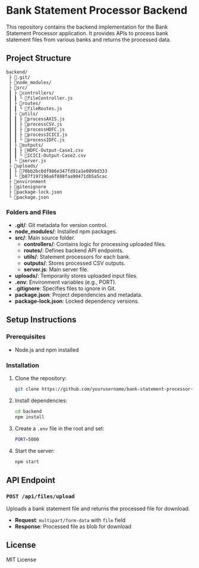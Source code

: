 # Bank Statement Processor Backend

This repository contains the backend implementation for the Bank Statement Processor application. It provides APIs to process bank statement files from various banks and returns the processed data.

## Project Structure

```
backend/
 ├ 📂.git/
 ├ 📂node_modules/
 ├ 📂src/
 ┃ ├ 📂controllers/
 ┃ ┃ └ 📜fileController.js
 ┃ ├ 📂routes/
 ┃ ┃ └ 📜fileRoutes.js
 ┃ ├ 📂utils/
 ┃ ┃ ├ 📜processAXIS.js
 ┃ ┃ ├ 📜processCSV.js
 ┃ ┃ ├ 📜processHDFC.js
 ┃ ┃ ├ 📜processICICI.js
 ┃ ┃ └ 📜processIDFC.js
 ┃ ├ 📂outputs/
 ┃ ┃ ├ 📜HDFC-Output-Case1.csv
 ┃ ┃ └ 📜ICICI-Output-Case2.csv
 ┃ └ 📜server.js
 ├ 📂uploads/
 ┃ ├ 📜70bb2bc0df986e347fd91a1e0899d333
 ┃ └ 📜b87f197196a6f808faa90471db5a5cac
 ├ 📜environment
 ├ 📜gitenignore
 ├ 📜package-lock.json
 └ 📜package.json
```

### Folders and Files

- **.git/**: Git metadata for version control.
- **node_modules/**: Installed npm packages.
- **src/**: Main source folder.
  - **controllers/**: Contains logic for processing uploaded files.
  - **routes/**: Defines backend API endpoints.
  - **utils/**: Statement processors for each bank.
  - **outputs/**: Stores processed CSV outputs.
  - **server.js**: Main server file.
- **uploads/**: Temporarily stores uploaded input files.
- **.env**: Environment variables (e.g., PORT).
- **.gitignore**: Specifies files to ignore in Git.
- **package.json**: Project dependencies and metadata.
- **package-lock.json**: Locked dependency versions.

## Setup Instructions

### Prerequisites
- Node.js and npm installed

### Installation
1. Clone the repository:
   ```bash
   git clone https://github.com/yourusername/bank-statement-processor-backend.git
   ```

2. Install dependencies:
   ```bash
   cd backend
   npm install
   ```

3. Create a `.env` file in the root and set:
   ```bash
   PORT=5000
   ```

4. Start the server:
   ```bash
   npm start
   ```

## API Endpoint

### `POST /api/files/upload`
Uploads a bank statement file and returns the processed file for download.

- **Request**: `multipart/form-data` with `file` field
- **Response**: Processed file as blob for download

## License
MIT License

